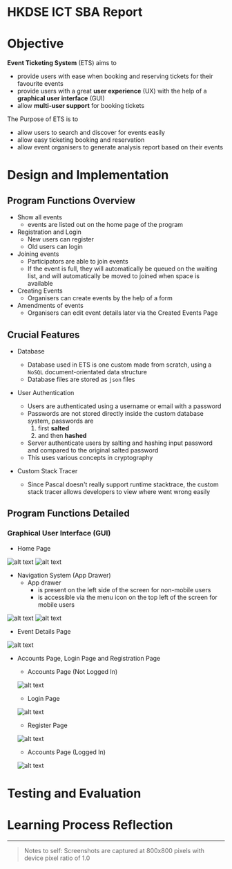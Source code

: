# HKDSE ICT SBA Report

# Objective
**Event Ticketing System** (ETS) aims to
- provide users with ease when booking and reserving tickets for their favourite events
- provide users with a great **user experience** (UX) with the help of a **graphical user interface** (GUI)
- allow **multi-user support** for booking tickets

The Purpose of ETS is to 
- allow users to search and discover for events easily
- allow easy ticketing booking and reservation
- allow event organisers to generate analysis report based on their events

# Design and Implementation
## Program Functions Overview
- Show all events
  - events are listed out on the home page of the program
- Registration and Login
  - New users can register
  - Old users can login
- Joining events
  - Participators are able to join events
  - If the event is full, they will automatically be queued on the waiting list, and will automatically be moved to joined when space is available
- Creating Events
  - Organisers can create events by the help of a form
- Amendments of events
  - Organisers can edit event details later via the Created Events Page

## Crucial Features
- Database
  - Database used in ETS is one custom made from scratch, using a `NoSQL` document-orientated data structure
  - Database files are stored as `json` files

- User Authentication
  - Users are authenticated using a username or email with a password
  - Passwords are not stored directly inside the custom database system, passwords are
    1. first **salted**
    2. and then **hashed**
  - Server authenticate users by salting and hashing input password and compared to the original salted password
  - This uses various concepts in cryptography

- Custom Stack Tracer
  - Since Pascal doesn't really support runtime stacktrace, the custom stack tracer allows developers to view where went wrong easily

## Program Functions Detailed
### Graphical User Interface (GUI)
- Home Page

![alt text][ets-app_drawer-mobile-dark]
![alt text][ets-app_drawer-desktop-dark]

- Navigation System (App Drawer)
  - App drawer 
    - is present on the left side of the screen for non-mobile users
    - is accessible via the menu icon on the top left of the screen for mobile users

![alt text][ets-pages-home-mobile-dark]
![alt text][ets-pages-home-desktop-dark]

- Event Details Page

![alt text][ets-pages-event_details-desktop-dark]

- Accounts Page, Login Page and Registration Page
  - Accounts Page (Not Logged In)

  ![alt text][ets-pages-account-desktop-dark]

  - Login Page

  ![alt text][ets-pages-login-desktop-dark]

  - Register Page

  ![alt text][ets-pages-register-desktop-dark]

  - Accounts Page (Logged In)

  ![alt text][ets-pages-account_logged_in-desktop-dark]

# Testing and Evaluation

# Learning Process Reflection

------
> Notes to self: 
> Screenshots are captured at 800x800 pixels with device pixel ratio of 1.0




[ets-app_drawer-mobile-dark]: images/ets-app_drawer-mobile-dark.png "ETS App Drawer Mobile"
[ets-app_drawer-desktop-dark]: images/ets-app_drawer-desktop-dark.png "ETS App Drawer Desktop"
[ets-pages-home-mobile-dark]: images/ets-pages-home-mobile-dark.png "ETS App Drawer Mobile"
[ets-pages-home-desktop-dark]: images/ets-pages-home-desktop-dark.png "ETS App Drawer Mobile"
[ets-pages-event_details-desktop-dark]: images/ets-pages-event_details-desktop-dark.png "ETS App Drawer Mobile"
[ets-pages-account-desktop-dark]: images/ets-pages-account-desktop-dark.png "ETS App Drawer Mobile"
[ets-pages-login-desktop-dark]: images/ets-pages-login-desktop-dark.png "ETS App Drawer Mobile"
[ets-pages-register-desktop-dark]: images/ets-pages-register-desktop-dark.png "ETS App Drawer Mobile"
[ets-pages-account_logged_in-desktop-dark]: images/ets-pages-account_logged_in-desktop-dark.png "ETS App Drawer Mobile"
